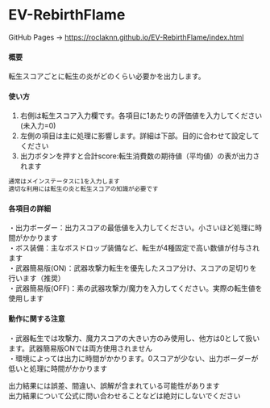 # EV-RebirthFlame
GitHub Pages -> https://roclaknn.github.io/EV-RebirthFlame/index.html

#### 概要
転生スコアごとに転生の炎がどのくらい必要かを出力します。<br>

#### 使い方
1. 右側は転生スコア入力欄です。各項目に1あたりの評価値を入力してください(未入力=0)<br>
2. 左側の項目は主に処理に影響します。詳細は下部。目的に合わせて設定してください<br>
3. 出力ボタンを押すと合計score:転生消費数の期待値（平均値）の表が出力されます<br>
```bash
通常はメインステータスに1を入力します
適切な利用には転生の炎と転生スコアの知識が必要です
```
#### 各項目の詳細
・出力ボーダー：出力スコアの最低値を入力してください。小さいほど処理に時間がかかります<br>
・ボス装備：主なボスドロップ装備など、転生が4種固定で高い数値が付与されます<br>
・武器簡易版(ON)：武器攻撃力転生を優先したスコア分け、スコアの足切りを行います（推奨）<br>
・武器簡易版(OFF)：素の武器攻撃力/魔力を入力してください。実際の転生値を使用します<br>

#### 動作に関する注意
・武器転生では攻撃力、魔力スコアの大きい方のみ使用し、他方は0として扱います。武器簡易版ONでは両方使用されません<br>
・環境によっては出力に時間がかかります。0スコアが少ない、出力ボーダーが低いと処理に時間がかかります<br>

出力結果には誤差、間違い、誤解が含まれている可能性があります<br>
出力結果について公式に問い合わせることなどは絶対にしないでください
